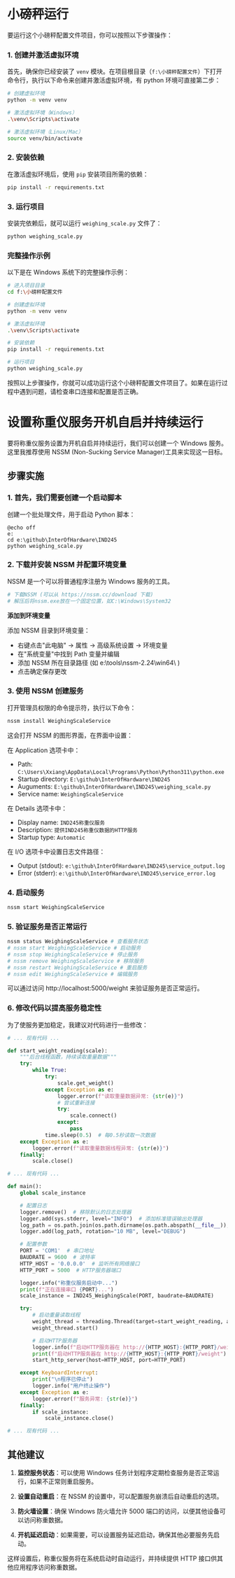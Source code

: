 # 小磅秤运行

要运行这个小磅秤配置文件项目，你可以按照以下步骤操作：

### 1. 创建并激活虚拟环境

首先，确保你已经安装了 `venv` 模块。在项目根目录（`f:\小磅秤配置文件`）下打开命令行，执行以下命令来创建并激活虚拟环境，有 python 环境可直接第二步：

```bash
# 创建虚拟环境
python -m venv venv

# 激活虚拟环境（Windows）
.\venv\Scripts\activate

# 激活虚拟环境（Linux/Mac）
source venv/bin/activate
```

### 2. 安装依赖

在激活虚拟环境后，使用 `pip` 安装项目所需的依赖：

```bash
pip install -r requirements.txt
```

### 3. 运行项目

安装完依赖后，就可以运行 `weighing_scale.py` 文件了：

```bash
python weighing_scale.py
```

### 完整操作示例

以下是在 Windows 系统下的完整操作示例：

```bash
# 进入项目目录
cd f:\小磅秤配置文件

# 创建虚拟环境
python -m venv venv

# 激活虚拟环境
.\venv\Scripts\activate

# 安装依赖
pip install -r requirements.txt

# 运行项目
python weighing_scale.py
```

按照以上步骤操作，你就可以成功运行这个小磅秤配置文件项目了。如果在运行过程中遇到问题，请检查串口连接和配置是否正确。

# 设置称重仪服务开机自启并持续运行

要将称重仪服务设置为开机自启并持续运行，我们可以创建一个 Windows 服务。这里我推荐使用 NSSM (Non-Sucking Service Manager)工具来实现这一目标。

## 步骤实施

### 1. 首先，我们需要创建一个启动脚本

创建一个批处理文件，用于启动 Python 脚本：

```batch
@echo off
e:
cd e:\github\InterOfHardware\IND245
python weighing_scale.py
```

### 2. 下载并安装 NSSM 并配置环境变量

NSSM 是一个可以将普通程序注册为 Windows 服务的工具。

```bash
# 下载NSSM (可以从 https://nssm.cc/download 下载)
# 解压后将nssm.exe放在一个固定位置，如C:\Windows\System32
```

**添加到环境变量**

添加 NSSM 目录到环境变量：

- 右键点击"此电脑" → 属性 → 高级系统设置 → 环境变量
- 在"系统变量"中找到 Path 变量并编辑
- 添加 NSSM 所在目录路径 (如 e:\tools\nssm-2.24\win64\ )
- 点击确定保存更改

### 3. 使用 NSSM 创建服务

打开管理员权限的命令提示符，执行以下命令：

```bash
nssm install WeighingScaleService
```

这会打开 NSSM 的图形界面，在界面中设置：

在 Application 选项卡中：

- Path: `C:\Users\Xxiang\AppData\Local\Programs\Python\Python311\python.exe`
- Startup directory: `E:\github\InterOfHardware\IND245`
- Auguments: `E:\github\InterOfHardware\IND245\weighing_scale.py`
- Service name: `WeighingScaleService`

在 Details 选项卡中：

- Display name: `IND245称重仪服务`
- Description: `提供IND245称重仪数据的HTTP服务`
- Startup type: `Automatic`

在 I/O 选项卡中设置日志文件路径：

- Output (stdout): `e:\github\InterOfHardware\IND245\service_output.log`
- Error (stderr): `e:\github\InterOfHardware\IND245\service_error.log`

### 4. 启动服务

```bash
nssm start WeighingScaleService
```

### 5. 验证服务是否正常运行

```bash
nssm status WeighingScaleService # 查看服务状态
# nssm start WeighingScaleService # 启动服务
# nssm stop WeighingScaleService # 停止服务
# nssm remove WeighingScaleService # 移除服务
# nssm restart WeighingScaleService # 重启服务
# nssm edit WeighingScaleService # 编辑服务
```

可以通过访问 http://localhost:5000/weight 来验证服务是否正常运行。

### 6. 修改代码以提高服务稳定性

为了使服务更加稳定，我建议对代码进行一些修改：

```python:e:\github\InterOfHardware\IND245\weighing_scale.py
# ... 现有代码 ...

def start_weight_reading(scale):
    """后台线程函数，持续读取重量数据"""
    try:
        while True:
            try:
                scale.get_weight()
            except Exception as e:
                logger.error(f"读取重量数据异常: {str(e)}")
                # 尝试重新连接
                try:
                    scale.connect()
                except:
                    pass
            time.sleep(0.5)  # 每0.5秒读取一次数据
    except Exception as e:
        logger.error(f"读取重量数据线程异常: {str(e)}")
    finally:
        scale.close()

# ... 现有代码 ...

def main():
    global scale_instance

    # 配置日志
    logger.remove()  # 移除默认的日志处理器
    logger.add(sys.stderr, level="INFO")  # 添加标准错误输出处理器
    log_path = os.path.join(os.path.dirname(os.path.abspath(__file__)), "weighing_scale.log")
    logger.add(log_path, rotation="10 MB", level="DEBUG")

    # 配置参数
    PORT = 'COM1'  # 串口地址
    BAUDRATE = 9600  # 波特率
    HTTP_HOST = '0.0.0.0'  # 监听所有网络接口
    HTTP_PORT = 5000  # HTTP服务器端口

    logger.info("称重仪服务启动中...")
    print(f"正在连接串口 {PORT}...")
    scale_instance = IND245_WeighingScale(PORT, baudrate=BAUDRATE)

    try:
        # 启动重量读取线程
        weight_thread = threading.Thread(target=start_weight_reading, args=(scale_instance,), daemon=True)
        weight_thread.start()

        # 启动HTTP服务器
        logger.info(f"启动HTTP服务器在 http://{HTTP_HOST}:{HTTP_PORT}/weight")
        print(f"启动HTTP服务器在 http://{HTTP_HOST}:{HTTP_PORT}/weight")
        start_http_server(host=HTTP_HOST, port=HTTP_PORT)

    except KeyboardInterrupt:
        print("\n程序已停止")
        logger.info("用户终止操作")
    except Exception as e:
        logger.error(f"服务异常: {str(e)}")
    finally:
        if scale_instance:
            scale_instance.close()

# ... 现有代码 ...
```

## 其他建议

1. **监控服务状态**：可以使用 Windows 任务计划程序定期检查服务是否正常运行，如果不正常则重启服务。

2. **设置自动重启**：在 NSSM 的设置中，可以配置服务崩溃后自动重启的选项。

3. **防火墙设置**：确保 Windows 防火墙允许 5000 端口的访问，以便其他设备可以访问称重数据。

4. **开机延迟启动**：如果需要，可以设置服务延迟启动，确保其他必要服务先启动。

这样设置后，称重仪服务将在系统启动时自动运行，并持续提供 HTTP 接口供其他应用程序访问称重数据。
